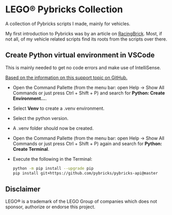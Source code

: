 # LEGO® Pybricks Collection

A collection of Pybricks scripts I made, mainly for vehicles.

My first introduction to Pybricks was by an article on [RacingBrick](https://racingbrick.com/2021/08/remote-control-for-control-sets-without-an-app-or-smartphone-pybricks/). Most, if not all, of my vehicle related scripts find its roots from the scripts over there.

## Create Python virtual environment in VSCode

This is mainly needed to get no code errors and make use of IntelliSense.

[Based on the information on this support topic on GitHub.](https://github.com/pybricks/support/issues/10)

* Open the Command Pallette (from the menu bar: open Help &rarr; Show All Commands or just press Ctrl + Shift + P) and search for **Python: Create Environment...**.
* Select **Venv** to create a .venv environment.
* Select the python version.
* A .venv folder should now be created.
* Open the Command Pallette (from the menu bar: open Help &rarr; Show All Commands or just press Ctrl + Shift + P) again and search for **Python: Create Terminal**.
* Execute the following in the Terminal:

  ```sh
  python -m pip install --upgrade pip
  pip install git+https://github.com/pybricks/pybricks-api@master
  ```

## Disclaimer

LEGO® is a trademark of the LEGO Group of companies which does not sponsor, authorize or endorse this project.

